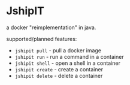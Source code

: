 # JshipIT

a docker "reimplementation" in java.

supported/planned features:
- `jshipit pull` - pull a docker image
- `jshipit run` - run a command in a container
- `jshipit shell` - open a shell in a container
- `jshipit create` - create a container
- `jshipit delete` - delete a container
